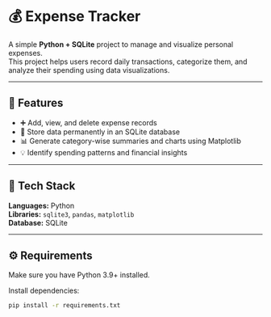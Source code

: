 # 💰 Expense Tracker

A simple **Python + SQLite** project to manage and visualize personal expenses.  
This project helps users record daily transactions, categorize them, and analyze their spending using data visualizations.

---

## 🚀 Features
- ➕ Add, view, and delete expense records  
- 🧾 Store data permanently in an SQLite database  
- 📊 Generate category-wise summaries and charts using Matplotlib  
- 💡 Identify spending patterns and financial insights  

---

## 🧠 Tech Stack
**Languages:** Python  
**Libraries:** `sqlite3`, `pandas`, `matplotlib`  
**Database:** SQLite  

---

## ⚙️ Requirements
Make sure you have Python 3.9+ installed.

Install dependencies:
```bash
pip install -r requirements.txt
